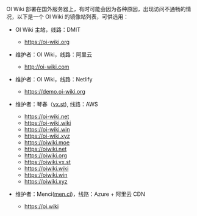OI Wiki 部署在国外服务器上，有时可能会因为各种原因，出现访问不通畅的情况，以下是一个 OI Wiki 的镜像站列表，可供选用：

- OI Wiki 主站，线路：DMIT
  - https://oi-wiki.org

- 维护者：OI Wiki，线路：阿里云
  - http://oi-wiki.com

- 维护者：OI Wiki，线路：Netlify
  - https://demo.oi-wiki.org

-   维护者：琴春（[vx.st](https://vx.st)), 线路：AWS
    - <https://oi-wiki.net>
    - <https://oi-wiki.wiki>
    - <https://oi-wiki.win>
    - <https://oi-wiki.xyz>
    - <https://oiwiki.moe>
    - <https://oiwiki.net>
    - <https://oiwiki.org>
    - <https://oiwiki.vx.st>
    - <https://oiwiki.wiki>
    - <https://oiwiki.win>
    - <https://oiwiki.xyz>
-   维护者：Menci([men.ci](https://men.ci))，线路：Azure + 阿里云 CDN
    - <https://oi.wiki>
